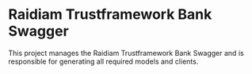# Raidiam Trustframework Bank Swagger

This project manages the Raidiam Trustframework Bank Swagger and is responsible for generating all required models and clients.
